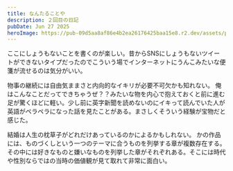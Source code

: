```yaml
---
title: なんたることや
description: ２回目の日記
pubDate: Jun 27 2025
heroImage: https://pub-09d5aa8af86e4b2ea26176425baa15e8.r2.dev/assets/presentation_man
---
```

ここにしょうもないことを書くのが楽しい。昔からSNSにしょうもないツイートができないタイプだったのでこういう場でインターネットにうんこみたいな便箋が流せるのは気分がいい。

物事の継続には自由気ままさと内向的なイキリが必要不可欠かも知れない。
俺はこんなことだってできちゃうぜ？？みたいな物を内心で抱えておくと前に進む足が驚くほどに軽い。少し前に英字新聞を読めないのにイキって読んでいた人が英語がペラペラになった話を見たことがある。まさしくそういう経験が宝物だと感じた。


結婚は人生の枕草子がどれだけあっているのかによるかもしれない。
かの作品には、ものづくしという一つのテーマに合うものを列挙する章が複数存在する。
その中には好きなものと嫌いなものを列挙した章がそれぞれある。そこには時代や性別ならではの当時の価値観が見て取れて非常に面白い。